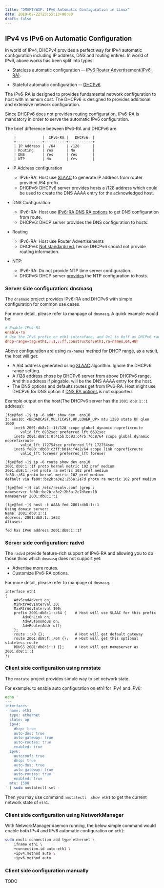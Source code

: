 ```yaml
---
title: "DRAFT/WIP: IPv6 Automatic Configuration in Linux"
date: 2019-02-22T23:55:13+08:00
draft: false
---
```

## IPv4 vs IPv6 on Automatic Configuration

In world of IPv4, DHCPv4 provides a perfect way for IPv4 automatic
configuration including IP address, DNS and routing entires.
In world of IPv6, above works has been split into types:

 * Stateless automatic configuration --
   [IPv6 Router Advertisement(IPv6-RA)][rfc-ipv6-ra].

 * Stateful automatic configuration -- [DHCPv6][rfc-dhcpv6].

The IPv6-RA is designed to provides fundamental network configuration to host
with minimum cost.
The DHCPv6 is designed to provides additional and extensive network
configuration.

Since DHCPv6 [does not provides routing configuration][ietf-dhcpv6-route],
IPv6-RA is mandatory in order to serve the automatic IPv6 configuration.

The brief difference between IPv6-RA and DHCPv6 are:
```
    |            |  IPv6-RA |   DHCPv6  |
    +------------+----------+-----------+
    | IP Address |  /64     | /128      |
    | Routing    | Yes      | No        |
    | DNS        | Yes      | Yes       |
    | NTP        | No       | Yes       |
```

 * IP Address configuration
    * IPv6-RA: Host use [SLAAC][rfc-slaac] to generate IP address from
      router provided /64 prefix.
    * DHCPv6: DHCPv6 server provides hosts a /128 address which could be used
      to create the DNS AAAA entry for the acknowledged host.

 * DNS Configuration
    * IPv6-RA: Host use [IPv6-RA DNS RA options][rfc-ipv6-ra-dns] to get DNS
      configuration from route.
    * DHCPv6: DHCP server provides the DNS configuration to hosts.

 * Routing
    * IPv6-RA: Host use Router Advertisements
    * DHCPv6: [Not standardized][ietf-dhcpv6-route], hence DHCPv6 should not
      provide routing information.

 * NTP:
    * IPv6-RA: Do not provide NTP time server configuration.
    * DHCPv6: DHCP server [provides][rfc-dhcpv6-ntp] the NTP configuration to
      hosts.

### Server side configuration: dnsmasq

The `dnsmasq` project provides IPv6-RA and DHCPv6 with simple configuration for
common use cases.

For more detail, please refer to manpage of `dnsmasq`.
A quick example would be:

```conf
# Enable IPv6-RA
enable-ra
# Use the IPv6 prefix on eth1 interaface, and 0x1 to 0xff as DHCPv6 range.
dhcp-range=tag:eth1,::1,::ff,constructor:eth1,ra-names,64,48h
```

Above configuration are using `ra-names` method for DHCP range, as a result,
the host will get:

 * A /64 address generated using [SLAAC][rfc-slaac] algorithm. Ignore the
   DHCPv6 range setting.
 * A /128 address chose by DHCPv6 server from above DHCPv6 range.
   And this address if pingable, will be the DNS AAAA entry for the host.
 * The DNS options and defaults routes get from IPv6-RA.
   Host might use DHCPv6 for DNS option if [DNS RA options][rfc-ipv6-ra-dns]
   is not supported.

Example output on the host(The DHCPv6 server has the `2001:db8:1::1` address):
```
[fge@fed ~]$ ip -6 addr show dev  ens10
3: ens10: <BROADCAST,MULTICAST,UP,LOWER_UP> mtu 1280 state UP qlen 1000
    inet6 2001:db8:1::1f/128 scope global dynamic noprefixroute
       valid_lft 6932sec preferred_lft 6632sec
    inet6 2001:db8:1:0:415b:bc93:c47b:76c8/64 scope global dynamic noprefixroute
       valid_lft 172754sec preferred_lft 172754sec
    inet6 fe80::db63:c3ff:b814:f4e2/64 scope link noprefixroute
       valid_lft forever preferred_lft forever

[fge@fed ~]$ ip -6 route show dev ens10
2001:db8:1::1f proto kernel metric 102 pref medium
2001:db8:1::/64 proto ra metric 102 pref medium
fe80::/64 proto kernel metric 102 pref medium
default via fe80::be2b:a3e2:2b5a:2e7d proto ra metric 102 pref medium

[fge@fed ~]$ cat /etc/resolv.conf |grep :
nameserver fe80::be2b:a3e2:2b5a:2e7d%ens10
nameserver 2001:db8:1::1

[fge@fed ~]$ host -t AAAA fed 2001:db8:1::1
Using domain server:
Name: 2001:db8:1::1
Address: 2001:db8:1::1#53
Aliases:

fed has IPv6 address 2001:db8:1::1f
```

### Server side configuration: radvd

The `radvd` provide feature-rich support of IPv6-RA and allowing you to do
those thins which `dnsmasq` does not support yet:

 * Advertise more routes.
 * Customize IPv6-RA options.

For more detail, please refer to manpage of `dnsmasq`.

```
interface eth1
{
    AdvSendAdvert on;
    MinRtrAdvInterval 30;
    MaxRtrAdvInterval 100;
    prefix 2001:db8:1::/64 {    # Host will use SLAAC for this prefix
        AdvOnLink on;
        AdvAutonomous on;
        AdvRouterAddr off;
    };
    route ::/0 {};              # Host will get default gateway
    route 2001:db8:f::/64 {};   # Host will get this optional stateless route
    RDNSS 2001:db8:1::1 {};     # Host will get nameserver as 2001:db8:1::1
};
```

### Client side configuration using nmstate

The `nmstate` project provides simple way to set network state.

For example: to enable auto configuration on eth1 for IPv4 and IPv6:

```bash
echo '
---
interfaces:
- name: eth1
  type: ethernet
  state: up
  ipv4:
    dhcp: true
    auto-dns: true
    auto-gateway: true
    auto-routes: true
    enabled: true
  ipv6:
    autoconf: true
    dhcp: true
    auto-dns: true
    auto-gateway: true
    auto-routes: true
    enabled: true
  mtu: 1500
' | sudo nmstatectl set -
```

Then you may use command `nmstatectl  show eth1` to get the current network
state of `eth1`.

### Client side configuration using NetworkManager

With NetworkManager daemon running, the below simple command would enable both
IPv4 and IPv6 automatic configuration on `eth1`:

```bash
sudo nmcli connection add type ethernet \
    ifname eth1 \
    +connection.id auto-eth1 \
    +ipv4.method auto \
    +ipv6.method auto
```

### Client side configuration manually

TODO

[rfc-ipv6-ra]: https://tools.ietf.org/html/rfc4861
[rfc-dhcpv6]: https://tools.ietf.org/html/rfc8415
[rfc-ipv6-ra-dns]: https://tools.ietf.org/html/rfc8106
[rfc-slaac]: https://tools.ietf.org/html/rfc4862
[rfc-dhcpv6-ntp]: https://tools.ietf.org/html/rfc5908
[ietf-dhcpv6-route]: https://datatracker.ietf.org/doc/draft-ietf-mif-dhcpv6-route-option/
